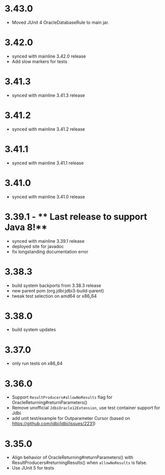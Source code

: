 # 3.43.0
* Moved JUnit 4 OracleDatabaseRule to main jar.

# 3.42.0
* synced with mainline 3.42.0 release
* Add slow markers for tests

# 3.41.3
* synced with mainline 3.41.3 release

# 3.41.2
* synced with mainline 3.41.2 release

# 3.41.1
* synced with mainline 3.41.1 release

# 3.41.0
* synced with mainline 3.41.0 release

# 3.39.1 - ** Last release to support Java 8!**
* synced with mainline 3.39.1 release
* deployed site for javadoc
* fix longstanding documentation error

# 3.38.3
* build system backports from 3.38.3 release
* new parent pom (org.jdbi:jdbi3-build-parent)
* tweak test selection on amd64 or x86_64

# 3.38.0
* build system updates

# 3.37.0
* only run tests on x86_64

# 3.36.0

* Support `ResultProducers#allowNoResults` flag for OracleReturning#returnParameters()
* Remove unofficial `JdbiOracle12Extension`, use test container support for Jdbi
* add unit test/example for Outparameter Cursor (based on https://github.com/jdbi/jdbi/issues/2231)

# 3.35.0

* Align behavior of OracleReturning#returnParameters() with ResultProducers#returningResults() when
    `allowNoResults` is false.
* Use JUnit 5 for tests
